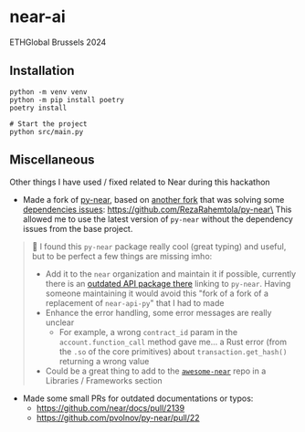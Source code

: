 # near-ai

ETHGlobal Brussels 2024

## Installation

```shell
python -m venv venv
python -m pip install poetry
poetry install

# Start the project
python src/main.py
```

## Miscellaneous

Other things I have used / fixed related to Near during this hackathon

- Made a fork of [py-near](https://github.com/pvolnov/py-near), based on [another fork](https://github.com/pinnace/py-near) that was solving some [dependencies issues](https://github.com/pvolnov/py-near/issues/18): https://github.com/RezaRahemtola/py-near\
This allowed me to use the latest version of `py-near` without the dependency issues from the base project.
> 🧠 I found this `py-near` package really cool (great typing) and useful, but to be perfect a few things are missing imho:
>  - Add it to the `near` organization and maintain it if possible, currently there is an [outdated API package there](https://github.com/near/near-api-py) linking to `py-near`. Having someone maintaining it would avoid this "fork of a fork of a replacement of `near-api-py`" that I had to made
> - Enhance the error handling, some error messages are really unclear
>   - For example, a wrong `contract_id` param in the `account.function_call` method gave me... a Rust error (from the `.so` of the core primitives) about `transaction.get_hash()` returning a wrong value
> - Could be a great thing to add to the [`awesome-near`](https://github.com/near/awesome-near) repo in a Libraries / Frameworks section
- Made some small PRs for outdated documentations or typos:
  - https://github.com/near/docs/pull/2139
  - https://github.com/pvolnov/py-near/pull/22
